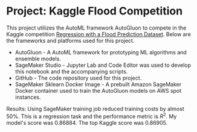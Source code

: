 # Project: Kaggle Flood Competition

This project utilizes the AutoML framework AutoGluon to compete in the Kaggle competition [Regression with a Flood Prediction Dataset](https://www.kaggle.com/competitions/playground-series-s4e5/overview). Below are the frameworks and platforms used for this project.

- AutoGluon - A AutoML framework for prototyping ML algorithms and ensemble models. 
- SageMaker Studio - Jupyter Lab and Code Editor was used to develop this notebook and the accompanying scripts. 
- GitHub - The code repository used for this project.
- SageMaker Sklearn Docker Image - A prebuilt Amazon SageMaker Docker container used to train the AutoGluon models on AWS spot instances. 

Results: Using SageMaker training job reduced training costs by almost 50%. This is a regression task and the performance metric is $R^2$. My model's score was 0.86884. The top Kaggle score was 0.86905.  
